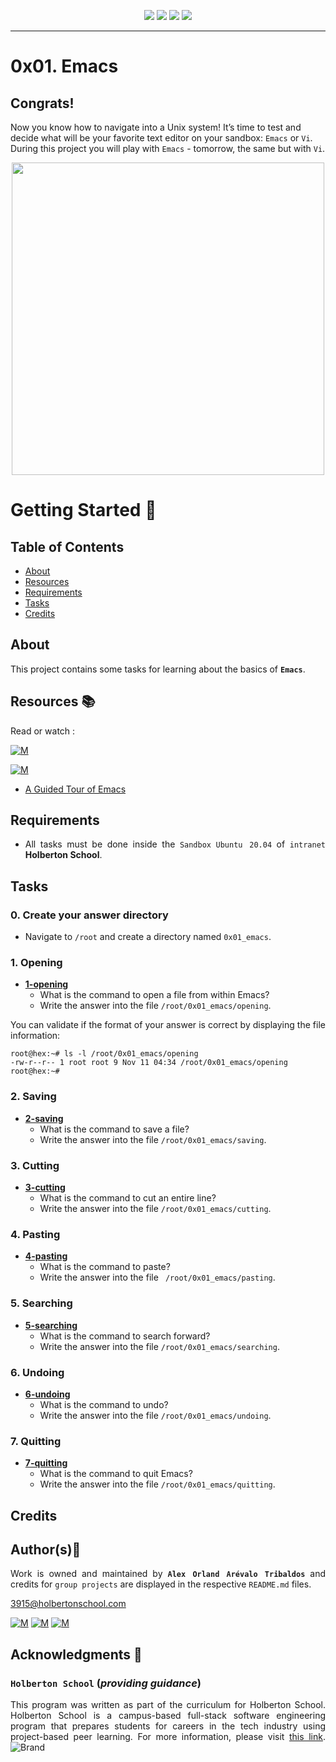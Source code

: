 <p align="center">
<img src="https://img.shields.io/badge/LINUX-darkgreen.svg"/>
<img src="https://img.shields.io/badge/Shell-ligthgreen.svg"/>
<img src="https://img.shields.io/badge/Emacs-purple.svg"/>
<img src="https://img.shields.io/badge/Markdown-black.svg"/>
	
</p>
	
---

# 0x01. Emacs

## Congrats!
Now you know how to navigate into a Unix system!
It’s time to test and decide what will be your favorite text editor on your sandbox: `Emacs` or `Vi`.
During this project you will play with  `Emacs` - tomorrow, the same but with `Vi`.

<p align="center">
  <img width="500"  
        src="https://thumbs.gfycat.com/AstonishingInfamousHomalocephale-size_restricted.gif"
  >
</p>	

# Getting Started :running:	
<div style="text-align: justify">
	
## Table of Contents
* [About](#about)
* [Resources](#resources-books)
* [Requirements](#requirements)
* [Tasks](#tasks)
* [Credits](#credits)

## About
	
This project contains some tasks for learning about the basics of **`Emacs`**.
  
## Resources :books:
Read or watch :

[![M](https://upload.wikimedia.org/wikipedia/commons/thumb/2/2f/Google_2015_logo.svg/80px-Google_2015_logo.svg.png)](https://www.google.com/search?q=emacs&oq=emacs&aqs=chrome..69i57j0i512l9.1166j0j15&sourceid=chrome&ie=UTF-8)

[![M](https://upload.wikimedia.org/wikipedia/commons/thumb/e/e1/Logo_of_YouTube_%282015-2017%29.svg/70px-Logo_of_YouTube_%282015-2017%29.svg.png)](https://www.youtube.com/results?search_query=emacs)

* [A Guided Tour of Emacs](https://intranet.hbtn.io/rltoken/gdcFhKmWdzHNPGMZo6fvUQ) 

## Requirements
* All tasks must be done inside the `Sandbox` `Ubuntu 20.04` of `intranet` **Holberton School**.

## Tasks
### 0. Create your answer directory

* Navigate to `/root` and create a directory named `0x01_emacs`. 

### 1. Opening

+ **[1-opening](./1-opening)**
	* What is the command to open a file from within Emacs?
	* Write the answer into the file `/root/0x01_emacs/opening`.

You can validate if the format of your answer is correct by displaying the file information:

```
root@hex:~# ls -l /root/0x01_emacs/opening
-rw-r--r-- 1 root root 9 Nov 11 04:34 /root/0x01_emacs/opening
root@hex:~# 
```

### 2. Saving

+ **[2-saving](./2-saving)**
	* What is the command to save a file?
	* Write the answer into the file `/root/0x01_emacs/saving`.

### 3. Cutting

+ **[3-cutting](./3-cutting)**
	* What is the command to cut an entire line?
	* Write the answer into the file `/root/0x01_emacs/cutting`.

### 4. Pasting
	
+ **[4-pasting](./4-pasting)**
	* What is the command to paste?
	* Write the answer into the file ` /root/0x01_emacs/pasting`.

### 5. Searching
	
+ **[5-searching](5-searching)**
	* What is the command to search forward?
	* Write the answer into the file `/root/0x01_emacs/searching`.

### 6. Undoing

+ **[6-undoing](./6-undoing)**
	* What is the command to undo?
	* Write the answer into the file `/root/0x01_emacs/undoing`.

### 7. Quitting

+ **[7-quitting](./7-quitting)**
	* What is the command to quit Emacs?
	* Write the answer into the file `/root/0x01_emacs/quitting`.
  
## Credits

## Author(s):blue_book:

Work is owned and maintained by 
	**`Alex Orland Arévalo Tribaldos`**  and credits for `group projects` are displayed in the respective `README.md` files.

<3915@holbertonschool.com>
	
[![M](https://upload.wikimedia.org/wikipedia/commons/thumb/9/91/Octicons-mark-github.svg/25px-Octicons-mark-github.svg.png)](https://github.com/Alexoat76)
[![M](https://upload.wikimedia.org/wikipedia/fr/thumb/c/c8/Twitter_Bird.svg/25px-Twitter_Bird.svg.png)](https://twitter.com/aoarevalot)
[![M](https://upload.wikimedia.org/wikipedia/commons/thumb/c/ca/LinkedIn_logo_initials.png/25px-LinkedIn_logo_initials.png)](https://www.linkedin.com/in/Alexoat76/)

## Acknowledgments :mega: 

### **`Holberton School`** (*providing guidance*)
	
This program was written as part of the curriculum for Holberton School.
Holberton School is a campus-based full-stack software engineering program
that prepares students for careers in the tech industry using project-based
peer learning. For more information,  please visit [this link](https://www.holbertonschool.com/).
![Brand](https://assets.website-files.com/6105315644a26f77912a1ada/610540e8b4cd6969794fe673_Holberton_School_logo-04-04.svg)
